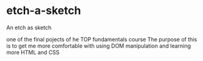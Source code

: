 # etch-a-sketch
An etch as sketch

one of the final pojects of he TOP fundamentals course 
The purpose of this is to get me more comfortable with using DOM manipulation and learning more HTML and CSS